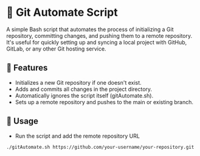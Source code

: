 # 🚀 Git Automate Script
A simple Bash script that automates the process of initializing a Git repository, committing changes, and pushing them to a remote repository. 
It's useful for quickly setting up and syncing a local project with GitHub, GitLab, or any other Git hosting service.

## 📌 Features
- Initializes a new Git repository if one doesn't exist.
- Adds and commits all changes in the project directory.
- Automatically ignores the script itself (gitAutomate.sh).
- Sets up a remote repository and pushes to the main or existing branch.

## 📖 Usage
- Run the script and add the remote repository URL
```
./gitAutomate.sh https://github.com/your-username/your-repository.git
```


